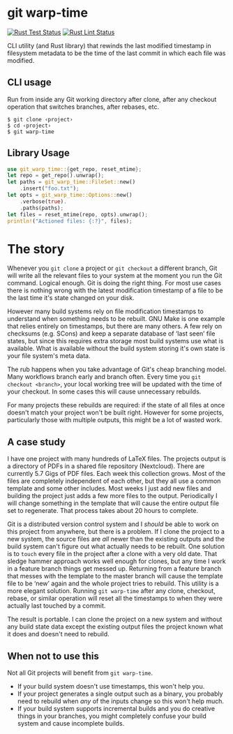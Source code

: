 # git warp-time

[![Rust Test Status](https://img.shields.io/github/workflow/status/alerque/git-warp-time/Rust%20Test?label=Rust+Test&logo=Rust)](https://github.com/alerque/git-warp-time/actions?workflow=Rust+Test)
[![Rust Lint Status](https://img.shields.io/github/workflow/status/alerque/git-warp-time/Rust%20Lint?label=Rust+Lint&logo=Rust)](https://github.com/alerque/git-warp-time/actions?workflow=Rust+Lint)

CLI utility (and Rust library) that rewinds the last modified timestamp in filesystem metadata to be the time of the last commit in which each file was modified.

## CLI usage

Run from inside any Git working directory after clone, after any checkout operation that switches branches, after rebases, etc.

```console
$ git clone ‹project›
$ cd ‹project›
$ git warp-time
```

## Library Usage

```rust
use git_warp_time::{get_repo, reset_mtime};
let repo = get_repo().unwrap();
let paths = git_warp_time::FileSet::new()
	.insert("foo.txt");
let opts = git_warp_time::Options::new()
	.verbose(true).
	.paths(paths);
let files = reset_mtime(repo, opts).unwrap();
println!("Actioned files: {:?}", files);
```

# The story

Whenever you `git clone` a project or `git checkout` a different branch, Git will write all the relevant files to your system at the moment you run the Git command.
Logical enough.
Git is doing the right thing.
For most use cases there is nothing wrong with the latest modification timestamp of a file to be the last time it's state changed on your disk.

However many build systems rely on file modification timestamps to understand when something needs to be rebuilt.
GNU Make is one example that relies entirely on timestamps, but there are many others.
A few rely on checksums (e.g. SCons) and keep a separate database of ‘last seen’ file states, but since this requires extra storage most build systems use what is available.
What is available without the build system storing it's own state is your file system's meta data.

The rub happens when you take advantage of Git's cheap branching model.
Many workflows branch early and branch often.
Every time you `git checkout <branch>`, your local working tree will be updated with the time of your checkout.
In some cases this will cause unnecessary rebuilds.

For many projects these rebuilds are required: if the state of all files at once doesn't match your project won't be built right.
However for some projects, particularly those with multiple outputs, this might be a lot of wasted work.

## A case study

I have one project with many hundreds of LaTeX files.
The projects output is a directory of PDFs in a shared file repository (Nextcloud).
There are currently 5.7 Gigs of PDF files.
Each week this collection grows.
Most of the files are completely independent of each other, but they all use a common template and some other includes.
Most weeks I just add new files and building the project just adds a few more files to the output.
Periodically I will change something in the template that will cause the entire output file set to regenerate.
That process takes about 20 hours to complete.

Git is a distributed version control system and I *should* be able to work on this project from anywhere, but there is a problem.
If I clone the project to a new system, the source files are *all* newer than the existing outputs and the build system can't figure out what actually needs to be rebuilt.
One solution is to `touch` every file in the project after a clone with a very old date.
That sledge hammer approach works well enough for clones, but any time I work in a feature branch things get messed up.
Returning from a feature branch that messes with the template to the master branch will cause the template file to be ‘new’ again and the whole project tries to rebuild.
This utility is a more elegant solution.
Running `git warp-time` after any clone, checkout, rebase, or similar operation will reset all the timestamps to when they were actually last touched by a commit.

The result is portable.
I can clone the project on a new system and without any build state data except the existing output files the project known what it does and doesn't need to rebuild.

## When not to use this

Not all Git projects will benefit from `git warp-time`.

* If your build system doesn't use timestamps, this won't help you.
* If your project generates a single output such as a binary, you probably need to rebuild when *any* of the inputs change so this won't help much.
* If your build system supports incremental builds and you do creative things in your branches, you might completely confuse your build system and cause incomplete builds.
